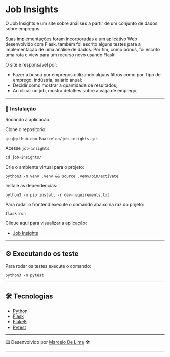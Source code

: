 # Job Insights

O Job Insights é um site sobre análises a partir de um conjunto de dados sobre empregos.

Suas implementações foram incorporadas a um aplicativo Web desenvolvido com Flask. também foi escrito alguns testes para a implementação de uma análise de dados. Por fim, como bônus, foi escrito uma rota e view para um recurso novo usando Flask!

 O site é responsavel por:

- Fazer a busca por empregos utilizando alguns filtros como por Tipo de emprego, indústria, salário anual;
- Decidir como mostrar a quantidade de resultados;
- Ao clicar no job, mostra detalhes sobre a vaga de emprego;

---

### 🔧 Instalação

Rodando a aplicacão.

Clone o repositorio:

```
git@github.com:Maarceloo/job-insights.git
```

Acesse `job-insights`

```
cd job-insights/
```

Crie o ambiente virtual para o projeto:

```
python3 -m venv .venv && source .venv/bin/activate
```

Instale as dependencias:

```
python3 -m pip install -r dev-requirements.txt
```

Para rodar o frontend execute o comando abaixo na raz do prijeto:

```
flask run
```

Clique aqui para visualizar a aplicação:

- [Job Insights](http://localhost:5000)

---

## ⚙️ Executando os teste

Para rodar os testes execute o comando:

```
python3 -m pytest
```

---

## 🛠️ Tecnologias

- [Python](https://www.python.org/)
- [Flask](https://flask.palletsprojects.com/en/2.2.x/)
- [Flake8](https://flake8.pycqa.org/en/latest/)
- [Pytest](https://docs.pytest.org/en/7.2.x/)

---

⌨️ Desenvolvido por [Marcelo De Lima](https://github.com/Maarceloo) 🛠️

---
